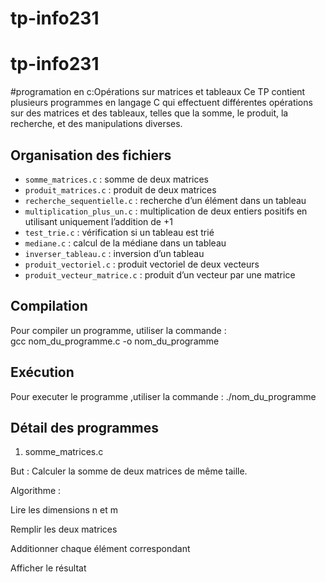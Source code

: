 # tp-info231
# tp-info231
#programation en c:Opérations sur matrices et tableaux
Ce TP contient plusieurs programmes en langage C qui effectuent différentes opérations sur des matrices et des tableaux, telles que la somme, le produit, la recherche, et des manipulations diverses.

## Organisation des fichiers  
- `somme_matrices.c` : somme de deux matrices  
- `produit_matrices.c` : produit de deux matrices  
- `recherche_sequentielle.c` : recherche d’un élément dans un tableau  
- `multiplication_plus_un.c` : multiplication de deux entiers positifs en utilisant uniquement l’addition de +1  
- `test_trie.c` : vérification si un tableau est trié  
- `mediane.c` : calcul de la médiane dans un tableau  
- `inverser_tableau.c` : inversion d’un tableau  
- `produit_vectoriel.c` : produit vectoriel de deux vecteurs  
- `produit_vecteur_matrice.c` : produit d’un vecteur par une matrice
## Compilation  
Pour compiler un programme, utiliser la commande :  
 gcc nom_du_programme.c -o nom_du_programme
## Exécution
Pour executer le programme ,utiliser la commande :
./nom_du_programme
## Détail des programmes
1. somme_matrices.c

But : Calculer la somme de deux matrices de même taille.

Algorithme :

Lire les dimensions n et m

Remplir les deux matrices

Additionner chaque élément correspondant

Afficher le résultat
 
 
     
   


